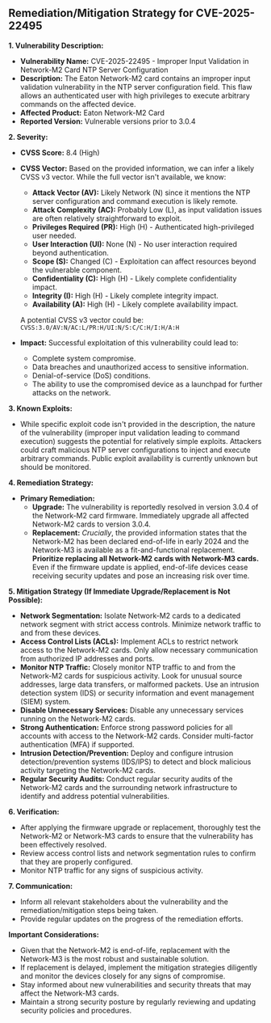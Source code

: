 ## Remediation/Mitigation Strategy for CVE-2025-22495

**1. Vulnerability Description:**

*   **Vulnerability Name:** CVE-2025-22495 - Improper Input Validation in Network-M2 Card NTP Server Configuration
*   **Description:** The Eaton Network-M2 card contains an improper input validation vulnerability in the NTP server configuration field.  This flaw allows an authenticated user with high privileges to execute arbitrary commands on the affected device.
*   **Affected Product:** Eaton Network-M2 Card
*   **Reported Version:** Vulnerable versions prior to 3.0.4

**2. Severity:**

*   **CVSS Score:** 8.4 (High)
*   **CVSS Vector:**  Based on the provided information, we can infer a likely CVSS v3 vector.  While the full vector isn't available, we know:
    *   **Attack Vector (AV):** Likely Network (N) since it mentions the NTP server configuration and command execution is likely remote.
    *   **Attack Complexity (AC):**  Probably Low (L), as input validation issues are often relatively straightforward to exploit.
    *   **Privileges Required (PR):** High (H) - Authenticated high-privileged user needed.
    *   **User Interaction (UI):** None (N) - No user interaction required beyond authentication.
    *   **Scope (S):** Changed (C) - Exploitation can affect resources beyond the vulnerable component.
    *   **Confidentiality (C):** High (H) - Likely complete confidentiality impact.
    *   **Integrity (I):** High (H) - Likely complete integrity impact.
    *   **Availability (A):** High (H) - Likely complete availability impact.

    A potential CVSS v3 vector could be: `CVSS:3.0/AV:N/AC:L/PR:H/UI:N/S:C/C:H/I:H/A:H`

*   **Impact:**  Successful exploitation of this vulnerability could lead to:
    *   Complete system compromise.
    *   Data breaches and unauthorized access to sensitive information.
    *   Denial-of-service (DoS) conditions.
    *   The ability to use the compromised device as a launchpad for further attacks on the network.

**3. Known Exploits:**

*   While specific exploit code isn't provided in the description, the nature of the vulnerability (improper input validation leading to command execution) suggests the potential for relatively simple exploits.  Attackers could craft malicious NTP server configurations to inject and execute arbitrary commands. Public exploit availability is currently unknown but should be monitored.

**4. Remediation Strategy:**

*   **Primary Remediation:**
    *   **Upgrade:** The vulnerability is reportedly resolved in version 3.0.4 of the Network-M2 card firmware.  Immediately upgrade all affected Network-M2 cards to version 3.0.4.
    *   **Replacement:**  *Crucially*, the provided information states that the Network-M2 has been declared end-of-life in early 2024 and the Network-M3 is available as a fit-and-functional replacement.  **Prioritize replacing all Network-M2 cards with Network-M3 cards.**  Even if the firmware update is applied, end-of-life devices cease receiving security updates and pose an increasing risk over time.

**5. Mitigation Strategy (If Immediate Upgrade/Replacement is Not Possible):**

*   **Network Segmentation:**  Isolate Network-M2 cards to a dedicated network segment with strict access controls.  Minimize network traffic to and from these devices.
*   **Access Control Lists (ACLs):** Implement ACLs to restrict network access to the Network-M2 cards.  Only allow necessary communication from authorized IP addresses and ports.
*   **Monitor NTP Traffic:**  Closely monitor NTP traffic to and from the Network-M2 cards for suspicious activity.  Look for unusual source addresses, large data transfers, or malformed packets.  Use an intrusion detection system (IDS) or security information and event management (SIEM) system.
*   **Disable Unnecessary Services:**  Disable any unnecessary services running on the Network-M2 cards.
*   **Strong Authentication:** Enforce strong password policies for all accounts with access to the Network-M2 cards.  Consider multi-factor authentication (MFA) if supported.
*   **Intrusion Detection/Prevention:** Deploy and configure intrusion detection/prevention systems (IDS/IPS) to detect and block malicious activity targeting the Network-M2 cards.
*   **Regular Security Audits:** Conduct regular security audits of the Network-M2 cards and the surrounding network infrastructure to identify and address potential vulnerabilities.

**6. Verification:**

*   After applying the firmware upgrade or replacement, thoroughly test the Network-M2 or Network-M3 cards to ensure that the vulnerability has been effectively resolved.
*   Review access control lists and network segmentation rules to confirm that they are properly configured.
*   Monitor NTP traffic for any signs of suspicious activity.

**7. Communication:**

*   Inform all relevant stakeholders about the vulnerability and the remediation/mitigation steps being taken.
*   Provide regular updates on the progress of the remediation efforts.

**Important Considerations:**

*   Given that the Network-M2 is end-of-life, replacement with the Network-M3 is the most robust and sustainable solution.
*   If replacement is delayed, implement the mitigation strategies diligently and monitor the devices closely for any signs of compromise.
*   Stay informed about new vulnerabilities and security threats that may affect the Network-M3 cards.
*   Maintain a strong security posture by regularly reviewing and updating security policies and procedures.